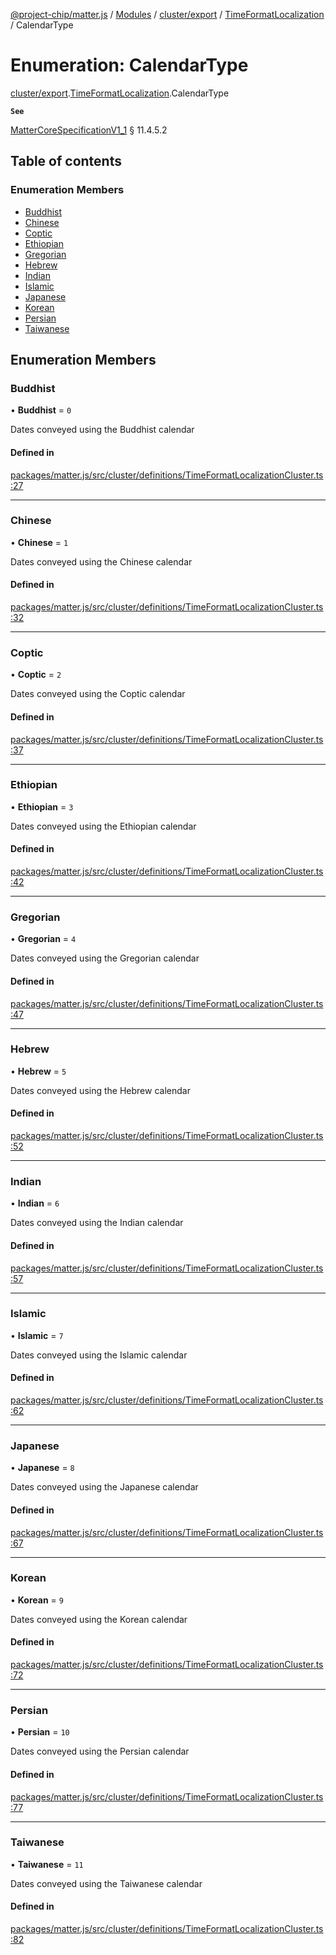 [@project-chip/matter.js](../README.md) / [Modules](../modules.md) / [cluster/export](../modules/cluster_export.md) / [TimeFormatLocalization](../modules/cluster_export.TimeFormatLocalization.md) / CalendarType

# Enumeration: CalendarType

[cluster/export](../modules/cluster_export.md).[TimeFormatLocalization](../modules/cluster_export.TimeFormatLocalization.md).CalendarType

**`See`**

[MatterCoreSpecificationV1_1](../interfaces/spec_export.MatterCoreSpecificationV1_1.md) § 11.4.5.2

## Table of contents

### Enumeration Members

- [Buddhist](cluster_export.TimeFormatLocalization.CalendarType.md#buddhist)
- [Chinese](cluster_export.TimeFormatLocalization.CalendarType.md#chinese)
- [Coptic](cluster_export.TimeFormatLocalization.CalendarType.md#coptic)
- [Ethiopian](cluster_export.TimeFormatLocalization.CalendarType.md#ethiopian)
- [Gregorian](cluster_export.TimeFormatLocalization.CalendarType.md#gregorian)
- [Hebrew](cluster_export.TimeFormatLocalization.CalendarType.md#hebrew)
- [Indian](cluster_export.TimeFormatLocalization.CalendarType.md#indian)
- [Islamic](cluster_export.TimeFormatLocalization.CalendarType.md#islamic)
- [Japanese](cluster_export.TimeFormatLocalization.CalendarType.md#japanese)
- [Korean](cluster_export.TimeFormatLocalization.CalendarType.md#korean)
- [Persian](cluster_export.TimeFormatLocalization.CalendarType.md#persian)
- [Taiwanese](cluster_export.TimeFormatLocalization.CalendarType.md#taiwanese)

## Enumeration Members

### Buddhist

• **Buddhist** = ``0``

Dates conveyed using the Buddhist calendar

#### Defined in

[packages/matter.js/src/cluster/definitions/TimeFormatLocalizationCluster.ts:27](https://github.com/project-chip/matter.js/blob/3adaded6/packages/matter.js/src/cluster/definitions/TimeFormatLocalizationCluster.ts#L27)

___

### Chinese

• **Chinese** = ``1``

Dates conveyed using the Chinese calendar

#### Defined in

[packages/matter.js/src/cluster/definitions/TimeFormatLocalizationCluster.ts:32](https://github.com/project-chip/matter.js/blob/3adaded6/packages/matter.js/src/cluster/definitions/TimeFormatLocalizationCluster.ts#L32)

___

### Coptic

• **Coptic** = ``2``

Dates conveyed using the Coptic calendar

#### Defined in

[packages/matter.js/src/cluster/definitions/TimeFormatLocalizationCluster.ts:37](https://github.com/project-chip/matter.js/blob/3adaded6/packages/matter.js/src/cluster/definitions/TimeFormatLocalizationCluster.ts#L37)

___

### Ethiopian

• **Ethiopian** = ``3``

Dates conveyed using the Ethiopian calendar

#### Defined in

[packages/matter.js/src/cluster/definitions/TimeFormatLocalizationCluster.ts:42](https://github.com/project-chip/matter.js/blob/3adaded6/packages/matter.js/src/cluster/definitions/TimeFormatLocalizationCluster.ts#L42)

___

### Gregorian

• **Gregorian** = ``4``

Dates conveyed using the Gregorian calendar

#### Defined in

[packages/matter.js/src/cluster/definitions/TimeFormatLocalizationCluster.ts:47](https://github.com/project-chip/matter.js/blob/3adaded6/packages/matter.js/src/cluster/definitions/TimeFormatLocalizationCluster.ts#L47)

___

### Hebrew

• **Hebrew** = ``5``

Dates conveyed using the Hebrew calendar

#### Defined in

[packages/matter.js/src/cluster/definitions/TimeFormatLocalizationCluster.ts:52](https://github.com/project-chip/matter.js/blob/3adaded6/packages/matter.js/src/cluster/definitions/TimeFormatLocalizationCluster.ts#L52)

___

### Indian

• **Indian** = ``6``

Dates conveyed using the Indian calendar

#### Defined in

[packages/matter.js/src/cluster/definitions/TimeFormatLocalizationCluster.ts:57](https://github.com/project-chip/matter.js/blob/3adaded6/packages/matter.js/src/cluster/definitions/TimeFormatLocalizationCluster.ts#L57)

___

### Islamic

• **Islamic** = ``7``

Dates conveyed using the Islamic calendar

#### Defined in

[packages/matter.js/src/cluster/definitions/TimeFormatLocalizationCluster.ts:62](https://github.com/project-chip/matter.js/blob/3adaded6/packages/matter.js/src/cluster/definitions/TimeFormatLocalizationCluster.ts#L62)

___

### Japanese

• **Japanese** = ``8``

Dates conveyed using the Japanese calendar

#### Defined in

[packages/matter.js/src/cluster/definitions/TimeFormatLocalizationCluster.ts:67](https://github.com/project-chip/matter.js/blob/3adaded6/packages/matter.js/src/cluster/definitions/TimeFormatLocalizationCluster.ts#L67)

___

### Korean

• **Korean** = ``9``

Dates conveyed using the Korean calendar

#### Defined in

[packages/matter.js/src/cluster/definitions/TimeFormatLocalizationCluster.ts:72](https://github.com/project-chip/matter.js/blob/3adaded6/packages/matter.js/src/cluster/definitions/TimeFormatLocalizationCluster.ts#L72)

___

### Persian

• **Persian** = ``10``

Dates conveyed using the Persian calendar

#### Defined in

[packages/matter.js/src/cluster/definitions/TimeFormatLocalizationCluster.ts:77](https://github.com/project-chip/matter.js/blob/3adaded6/packages/matter.js/src/cluster/definitions/TimeFormatLocalizationCluster.ts#L77)

___

### Taiwanese

• **Taiwanese** = ``11``

Dates conveyed using the Taiwanese calendar

#### Defined in

[packages/matter.js/src/cluster/definitions/TimeFormatLocalizationCluster.ts:82](https://github.com/project-chip/matter.js/blob/3adaded6/packages/matter.js/src/cluster/definitions/TimeFormatLocalizationCluster.ts#L82)
